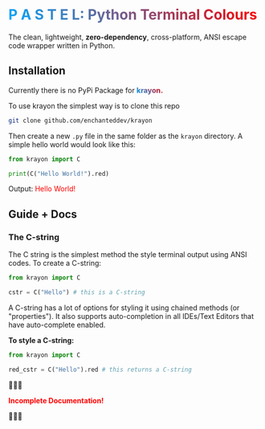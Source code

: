 # <span style="background:-webkit-linear-gradient(45deg, #0AF, #F00);-webkit-background-clip: text;-webkit-text-fill-color: transparent;">P A S T E L: Python Terminal Colours</span>

The clean, lightweight, **zero-dependency**, cross-platform, ANSI escape code wrapper written in Python.

## Installation
Currently there is no PyPi Package for <span style="font-weight: 800;background:-webkit-linear-gradient(45deg, #0AF, #F00);-webkit-background-clip: text;-webkit-text-fill-color: transparent;">krayon.</span>

To use krayon the simplest way is to clone this repo
```bash
git clone github.com/enchanteddev/krayon
```
Then create a new ```.py``` file in the same folder as the ```krayon``` directory. A simple hello world would look like this:
```python
from krayon import C

print(C("Hello World!").red)
```
Output: <span style="color:red">Hello World!</span>

## Guide + Docs
### The C-string
The C string is the simplest method the style terminal output using ANSI codes. To create a C-string:
```python
from krayon import C

cstr = C("Hello") # this is a C-string
```
A C-string has a lot of options for styling it using chained methods (or "properties"). It also supports auto-completion in all IDEs/Text Editors that have auto-complete enabled.

**To style a C-string:**
```python
from krayon import C

red_cstr = C("Hello").red # this returns a C-string
```
🚧🚧🚧

**<span style="color:red">Incomplete Documentation!</span>**

🚧🚧🚧